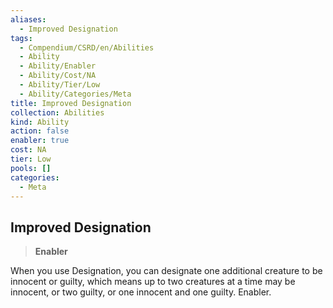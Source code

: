```yaml
---
aliases:
  - Improved Designation
tags:
  - Compendium/CSRD/en/Abilities
  - Ability
  - Ability/Enabler
  - Ability/Cost/NA
  - Ability/Tier/Low
  - Ability/Categories/Meta
title: Improved Designation
collection: Abilities
kind: Ability
action: false
enabler: true
cost: NA
tier: Low
pools: []
categories:
  - Meta
---
```

## Improved Designation    
>**Enabler**  
    
When you use Designation, you can designate one additional creature to be innocent or guilty, which means up to two creatures at a time may be innocent, or two guilty, or one innocent and one guilty. Enabler.